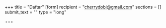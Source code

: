 +++
title = "Daftar"
[form]
recipient = "cherrydobi@gmail.com"
sections = []
submit_text = ""
type = "long"

+++
